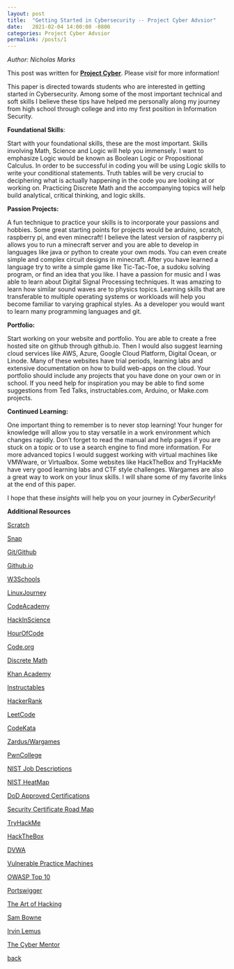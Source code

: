 ```yaml
---
layout: post
title:  "Getting Started in Cybersecurity -- Project Cyber Advsior"
date:   2021-02-04 14:00:00 -0800
categories: Project Cyber Advsior
permalink: /posts/1
---
```


*Author: Nicholas Marks*

This post was written for **[Project Cyber][project-cyber]**. Please *visit* for more information!

This paper is directed towards students who are interested in getting started in Cybersecurity. Among some of the most important technical and soft skills I believe these tips have helped me personally along my journey from high school through college and into my first position in Information Security.



**Foundational Skills**:

Start with your foundational skills, these are the most important. Skills involving Math, Science and Logic will help you immensely. I want to emphasize Logic would be known as Boolean Logic or Propositional Calculus. In order to be successful in coding you will be using Logic skills to write your conditional statements. Truth tables will be very crucial to deciphering what is actually happening in the code you are looking at or working on. Practicing Discrete Math and the accompanying topics will help build analytical, critical thinking, and logic skills.



**Passion Projects:**

A fun technique to practice your skills is to incorporate your passions and hobbies. Some great starting points for projects would be arduino, scratch, raspberry pi, and even minecraft! I believe the latest version of raspberry pi allows you to run a minecraft server and you are able to develop in languages like java or python to create your own mods. You can even create simple and complex circuit designs in minecraft. After you have learned a language try to write a simple game like Tic-Tac-Toe, a sudoku solving program, or find an idea that you like. I have a passion for music and I was able to learn about Digital Signal Processing techniques. It was amazing to learn how similar sound waves are to physics topics. Learning skills that are transferable to multiple operating systems or workloads will help you become familiar to varying graphical styles. As a developer you would want to learn many programming languages and git.



**Portfolio:**

Start working on your website and portfolio. You are able to create a free hosted site on github through github.io. Then I would also suggest learning cloud services like AWS, Azure, Google Cloud Platform, Digital Ocean, or Linode. Many of these websites have trial periods, learning labs and extensive documentation on how to build web-apps on the cloud. Your portfolio should include any projects that you have done on your own or in school. If you need help for inspiration you may be able to find some suggestions from Ted Talks, instructables.com, Arduino, or Make.com projects.



**Continued Learning:**

One important thing to remember is to never stop learning! Your hunger for knowledge will allow you to stay versatile in a work environment which changes rapidly. Don’t forget to read the manual and help pages if you are stuck on a topic or to use a search engine to find more information. For more advanced topics I would suggest working with virtual machines like VMWware, or Virtualbox. Some websites like HackTheBox and TryHackMe have very good learning labs and CTF style challenges. Wargames are also a great way to work on your linux skills. I will share some of my favorite links at the end of this paper.



I hope that these *insights* will help you on your journey in *CyberSecurity*!


**Additional Resources**




[Scratch][scratch]

[Snap][snap]

[Git/Github][github]

[Github.io][pages]

[W3Schools][w3schools]

[LinuxJourney][linuxjourney]

[CodeAcademy][codecademy]

[HackInScience][hackinscience]

[HourOfCode][hourofcode]

[Code.org][code]

[Discrete Math][openmathbooks]

[Khan Academy][khanacademy]

[Instructables][instructables]

[HackerRank][hackerrank]

[LeetCode][leetcode]

[CodeKata][codekata]

[Zardus/Wargames][zardus-wargame-nexus]

[PwnCollege][pwn-college]

[NIST Job Descriptions][nice]

[NIST HeatMap][cyberseek]

[DoD Approved Certifications][8570]

[Security Certificate Road Map][pauljerimy]

[TryHackMe][tryhackme]

[HackTheBox][hackthebox]

[DVWA][dvwa]

[Vulnerable Practice Machines][vulnhub]

[OWASP Top 10][owasp-10]

[Portswigger][portswigger]

[The Art of Hacking][h4cker]

[Sam Bowne][samsclass]

[Irvin Lemus][infosecirvin]

[The Cyber Mentor][tcm]


[scratch]: https://scratch.mit.edu/

[Snap]: https://snap.berkeley.edu/

[github]: https://github.com/

[pages]: https://pages.github.com/

[w3schools]: https://www.w3schools.com/

[linuxjourney]: https://linuxjourney.com/

[codecademy]: https://www.codecademy.com/

[hackinscience]: https://www.hackinscience.org/exercises/

[hourofcode]: https://hourofcode.com/us

[code]: https://code.org/learn

[openmathbooks]: http://discrete.openmathbooks.org/dmoi3/preface-2.html

[khanacademy]: https://www.khanacademy.org/

[instructables]: https://www.instructables.com/

[hackerrank]: https://www.hackerrank.com/

[leetcode]: https://leetcode.com/

[codekata]: http://codekata.com/

[zardus-wargame-nexus]: https://github.com/zardus/wargame-nexus

[pwn-college]: https://pwn.college/

[nice]: https://www.nist.gov/itl/applied-cybersecurity/nice/events/national-cybersecurity-career-awareness-week/discovering

[cyberseek]: https://www.cyberseek.org/heatmap.html

[8570]: https://public.cyber.mil/cw/cwmp/dod-approved-8570-baseline-certifications/

[pauljerimy]: https://pauljerimy.com/security-certification-roadmap/

[tryhackme]: https://tryhackme.com/

[hackthebox]: https://www.hackthebox.eu/

[dvwa]: https://github.com/digininja/DVWA

[vulnhub]: https://www.vulnhub.com/

[owasp-10]: https://owasp.org/www-project-top-ten/

[portswigger]: https://portswigger.net/web-security

[h4cker]: https://github.com/The-Art-of-Hacking/h4cker

[samsclass]: https://samsclass.info/

[infosecirvin]: https://www.infosecirvin.info/

[tcm]: https://tcm-sec.com/so-you-want-to-be-a-hacker-2021-edition/

[project-cyber]: https://championing-security.postach.io/


[back](./)

